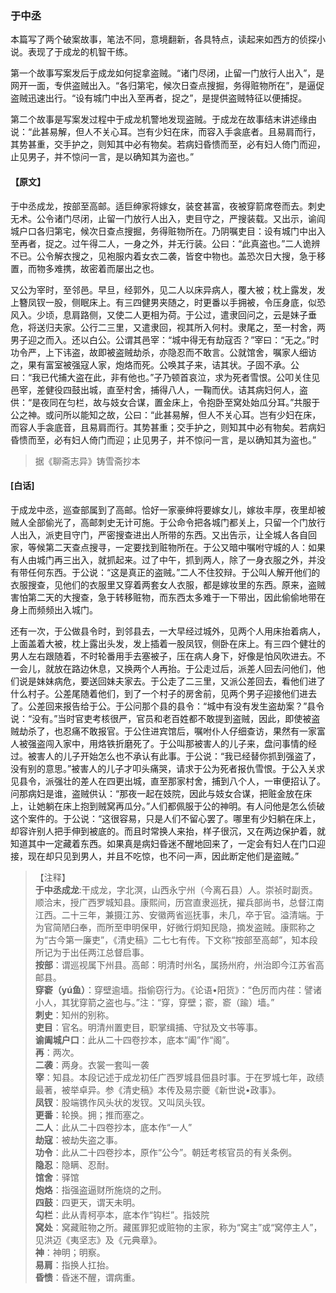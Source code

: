 <script type="text/javascript">
    var head = document.getElementsByTagName('head')[0];
    cssURL = '/public/liao.css';
    linkTag = document.createElement('link');
    linkTag.href = cssURL;
    linkTag.setAttribute('type','text/css');
    linkTag.setAttribute('rel','stylesheet');
    head.appendChild(linkTag);
</script>
### 于中丞

本篇写了两个破案故事，笔法不同，意境翻新，各具特点，读起来如西方的侦探小说。表现了于成龙的机智干练。

第一个故事写案发后于成龙如何捉拿盗贼。“诸门尽闭，止留一门放行人出入”，是网开一面，专供盗贼出入。“各归第宅，候次日查点搜掘，务得赃物所在”，是逼促盗贼迅速出行。“设有城门中出入至再者，捉之”，是提供盗贼特征以便捕捉。

第二个故事是写案发过程中于成龙机警地发现盗贼。于成龙在故事结末讲述缘由说：“此甚易解，但人不关心耳。岂有少妇在床，而容入手衾底者。且易肩而行，其势甚重，交手护之，则知其中必有物矣。若病妇昏愦而至，必有妇人倚门而迎，止见男子，并不惊问一言，是以确知其为盗也。”

#### 【原文】
<section>
于中丞成龙，按部至高邮。适巨绅家将嫁女，装奁甚富，夜被穿箭席卷而去。刺史无术。公令诸门尽闭，止留一门放行人出入，吏目守之，严搜装载。又出示，谕阎城户口各归第宅，候次日查点搜掘，务得赃物所在。乃阴嘱吏目：设有城门中出入至再者，捉之。过午得二人，一身之外，并无行装。公曰：“此真盗也。”二人诡辨不已。公令解衣搜之，见袍服内着女衣二袭，皆奁中物也。盖恐次日大搜，急于移置，而物多难携，故密着而屡出之也。

又公为宰时，至邻邑。早旦，经郭外，见二人以床异病人，覆大被；枕上露发，发上簪凤钗一股，侧眠床上。有三四健男夹随之，时更番以手拥被，令压身底，似恐风入。少顷，息肩路侧，又使二人更相为荷。于公过，遣隶回问之，云是妹子垂危，将送归夫家。公行二三里，又遣隶回，视其所入何村。隶尾之，至一村舍，两男子迎之而入。还以白公。公谓其邑宰：“城中得无有劫寇否？”宰曰：“无之。”时功令严，上下讳盗，故即被盗贼劫杀，亦隐忍而不敢言。公就馆舍，嘱家人细访之，果有富室被强寇人家，炮烙而死。公唤其子来，诘其状。子固不承。公曰：“我已代捕大盗在此，非有他也。”子乃顿首哀泣，求为死者雪恨。公叩关住见邑宰，差健役四鼓出城，直至村舍，捕得八人，一鞠而伏。诘其病妇何人，盗供：“是夜同在匀栏，故与妓女合谋，置金床上，令抱卧至窝处始瓜分耳。”共服于公之神。或问所以能知之故，公曰：“此甚易解，但人不关心耳。岂有少妇在床，而容人手衾底音，且易肩而行。其势甚重；交手护之，则知其中必有物矣。若病妇昏愦而至，必有妇人倚门而迎；止见男子，并不惊问一言，是以确知其为盗也。”

</section>

> 据《聊斋志异》铸雪斋抄本

#### [白话]
<aside>

于成龙中丞，巡查部属到了高邮。恰好一家豪绅将要嫁女儿，嫁妆丰厚，夜里却被贼人全部偷光了，高邮刺史无计可施。于公命令把各城门都关上，只留一个门放行人出入，派吏目守门，严密搜查进出人所带的东西。又出告示，让全城人各自回家，等候第二天查点搜寻，一定要找到赃物所在。于公又暗中嘱咐守城的人：如果有人由城门再三出入，就抓起来。过了中午，抓到两人，除了一身衣服之外，并没有带任何东西。于公说：“这是真正的盗贼。”二人不住狡辩。于公叫人解开他们的衣服搜查，见他们的衣服里又穿着两套女人衣服，都是嫁妆里的东西。原来，盗贼害怕第二天的大搜查，急于转移赃物，而东西太多难于一下带出，因此偷偷地带在身上而频频出入城门。

还有一次，于公做县令时，到邻县去，一大早经过城外，见两个人用床抬着病人，上面盖着大被，枕上露出头发，发上插着一股凤钗，侧卧在床上。有三四个健壮的男人左右跟随着，不时轮番用手去塞被子，压在病人身下，好像是怕风吹进去。不一会儿，就放在路边休息，又换两个人再抬。于公走过后，派差人回去问他们，他们说是妹妹病危，要送回妹夫家去。于公走了二三里，又派公差回去，看他们进了什么村子。公差尾随着他们，到了一个村子的房舍前，见两个男子迎接他们进去了。公差回来报告给于公。于公问那个县的县令：“城中有没有发生盗劫案？”县令说：“没有。”当时官吏考核很严，官员和老百姓都不敢提到盗贼，因此，即使被盗贼劫杀了，也忍痛不敢报官。于公住进宾馆后，嘱咐仆人仔细查访，果然有一家富人被强盗闯入家中，用烙铁折磨死了。于公叫那被害人的儿子来，盘问事情的经过。被害人的儿子开始怎么也不承认有此事。于公说：“我已经替你抓到强盗了，没有别的意思。”被害人的儿子才叩头痛哭，请求于公为死者报仇雪恨。于公入关求见县令，派强壮的差人在四更出城，直至那家村舍，捕到八个人，一审便招认了。问那病妇是谁，盗贼供认：“那夜一起在妓院，因此与妓女合谋，把赃金放在床上，让她躺在床上抱到贼窝再瓜分。”人们都佩服于公的神明。有人问他是怎么侦破这个案件的。于公说：“这很容易，只是人们不留心罢了。哪里有少妇躺在床上，却容许别人把手伸到被底的。而且时常换人来抬，样子很沉，又在两边保护着，就知道其中一定藏着东西。如果真是病妇昏迷不醒地回来了，一定会有妇人在门口迎接，现在却只见到男人，并且不吃惊，也不问一声，因此断定他们是盗贼。”

</aside>

> 【注释】  
<b>于中丞成龙</b>:干成龙，字北溟，山西永宁州（今离石县）人。崇祯时副贡。顺洽末，授广西罗城知县。康熙间，历宫直隶巡抚，擢兵部尚书，总督江南江西。二十三年，兼摄江苏、安徽两省巡抚事，未几，卒于官。溢清端。于为官简陋臼奉，而所至申明保甲，好微行炯知民隐，摘发盗贼。康熙称之为“古今第一廉吏”，《清史稿》二七七有传。下文称“按部至高邮”，知本段所记为于出任两江总督启事。  
<b>按部</b>：谓巡视属下州县。高邮：明清时州名，属扬州府，州治即今江苏省高邮县。  
<b>穿窬（yú鱼）</b>：穿壁逾墙。指偷窃行为。《论语•阳货》：“色厉而内荏：譬诸小人，其犹穿箭之盗也与。”注：“穿，穿壁；窬，窬（踰）墙。”  
<b>刺史</b>：知州的别称。  
<b>吏目</b>：官名。明清州置吏目，职掌缉捕、守狱及文书等事。  
<b>谕阖城户口</b>：此从二十四卷抄本，底本“阖”作“阁”。  
<b>再</b>：两次。  
<b>二袭</b>：两身。衣裳一套叫一袭  
<b>宰</b>：知县。本段记述于成龙初任广西罗城县佃县时事。于在罗城七年，政绩最著，被举卓异。参《清史稿》本传及易宗夔《新世说•政事》。  
<b>凤钗</b>：股端镌作风头状的发钗。又叫凤头钗。  
<b>更番</b>：轮换。拥；推而塞之。  
<b>二人</b>：此从二十四卷抄本，底本作“一人”  
<b>劫寇</b>：被劫失盗之事。  
<b>功令</b>：此从二十四卷抄本，原作“公今”。朝廷考核官员的有关条例。  
<b>隐忍</b>：隐瞒、忍耐。  
<b>馆舍</b>：驿馆  
<b>炮烙</b>：指强盗逼财所施烧的之刑。  
<b>四鼓</b>：四更天，谓天未明。  
<b>勾栏</b>：此从青柯亭本，底本作“钩栏”。指妓院  
<b>窝处</b>：窝藏赃物之所。藏匿罪犯或赃物的主家，称为“窝主”或“窝停主人”，见洪迈《夷坚志》及《元典章》。  
<b>神</b>：神明；明察。  
<b>易肩</b>：指换人扛抬。  
<b>昏愦</b>：昏迷不醒，谓病重。  
